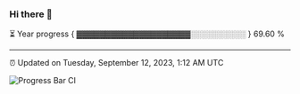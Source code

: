 ### Hi there 👋

⏳ Year progress { ▓▓▓▓▓▓▓▓▓▓▓▓▓▓▓▓▓▓▓▓░░░░░░░░░░ } 69.60 %

---

⏰ Updated on Tuesday, September 12, 2023, 1:12 AM UTC

![Progress Bar CI](https://github.com/arthurbuhl/arthurbuhl/workflows/Progress%20Bar%20CI/badge.svg)
